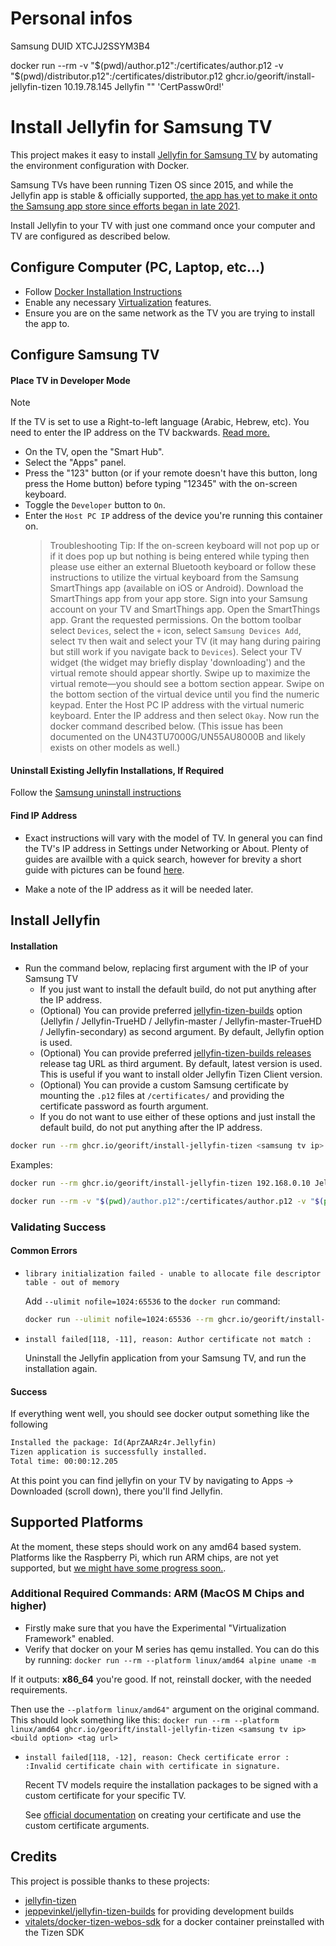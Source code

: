 # Personal infos
Samsung DUID
XTCJJ2SSYM3B4

docker run --rm -v "$(pwd)/author.p12":/certificates/author.p12 -v "$(pwd)/distributor.p12":/certificates/distributor.p12 ghcr.io/georift/install-jellyfin-tizen 10.19.78.145 Jellyfin "" 'CertPassw0rd!'

# Install Jellyfin for Samsung TV

This project makes it easy to install [Jellyfin for Samsung TV](https://github.com/jellyfin/jellyfin-tizen) by automating the environment configuration with Docker.

Samsung TVs have been running Tizen OS since 2015, and while the Jellyfin app is stable & officially supported, [the app has yet to make it onto the Samsung app store since efforts began in late 2021](https://github.com/jellyfin/jellyfin-tizen/issues/94).

Install Jellyfin to your TV with just one command once your computer and TV are configured as described below.

## Configure Computer (PC, Laptop, etc...)
- Follow [Docker Installation Instructions](https://www.docker.com/get-started/)
- Enable any necessary [Virtualization](https://support.microsoft.com/en-us/windows/enable-virtualization-on-windows-11-pcs-c5578302-6e43-4b4b-a449-8ced115f58e1) features.
- Ensure you are on the same network as the TV you are trying to install the app to.

## Configure Samsung TV

#### Place TV in Developer Mode

> [!NOTE]
> If the TV is set to use a Right-to-left language (Arabic, Hebrew, etc). You need to enter the IP address on the TV backwards. [Read more.](https://github.com/Georift/install-jellyfin-tizen/issues/30)
- On the TV, open the "Smart Hub".
- Select the "Apps" panel.
- Press the "123" button (or if your remote doesn't have this button, long press the Home button) before typing "12345" with the on-screen keyboard.
- Toggle the `Developer` button to `On`.
- Enter the `Host PC IP` address of the device you're running this container on.
    > Troubleshooting Tip: If the on-screen keyboard will not pop up or if it does pop up but nothing is being entered while typing then please use either an external Bluetooth keyboard or follow these instructions to utilize the virtual keyboard from the Samsung SmartThings app (available on iOS or Android). Download the SmartThings app from your app store. Sign into your Samsung account on your TV and SmartThings app. Open the SmartThings app. Grant the requested permissions. On the bottom toolbar select `Devices`, select the `+` icon, select `Samsung Devices Add`, select `TV` then wait and select your TV (it may hang during pairing but still work if you navigate back to `Devices`). Select your TV widget (the widget may briefly display 'downloading') and the virtual remote should appear shortly. Swipe up to maximize the virtual remote—you should see a bottom section appear. Swipe on the bottom section of the virtual device until you find the numeric keypad. Enter the Host PC IP address with the virtual numeric keyboard. Enter the IP address and then select `Okay`. Now run the docker command described below. (This issue has been documented on the UN43TU7000G/UN55AU8000B and likely exists on other models as well.)

#### Uninstall Existing Jellyfin Installations, If Required

Follow the [Samsung uninstall instructions](https://www.samsung.com/in/support/tv-audio-video/how-to-uninstall-an-app-on-samsung-smart-tv/)

#### Find IP Address

- Exact instructions will vary with the model of TV. In general you can find the TV's IP address in Settings under Networking or About. Plenty of guides are availble with a quick search, however for brevity a short guide with pictures can be found [here](https://www.techsolutions.support.com/how-to/how-to-check-connection-on-samsung-smart-tv-10925).

- Make a note of the IP address as it will be needed later. 

## Install Jellyfin

#### Installation
- Run the command below, replacing first argument with the IP of your Samsung TV
   - If you just want to install the default build, do not put anything after the IP address.
    - (Optional) You can provide preferred [jellyfin-tizen-builds](https://github.com/jeppevinkel/jellyfin-tizen-builds) option (Jellyfin / Jellyfin-TrueHD / Jellyfin-master / Jellyfin-master-TrueHD / Jellyfin-secondary) as second argument. By default, Jellyfin option is used.
    - (Optional) You can provide preferred [jellyfin-tizen-builds releases](https://github.com/jeppevinkel/jellyfin-tizen-builds/releases) release tag URL as third argument. By default, latest version is used. This is useful if you want to install older Jellyfin Tizen Client version.
    - (Optional) You can provide a custom Samsung certificate by mounting the `.p12` files at `/certificates/` and providing the certificate password as fourth argument.
   - If you do not want to use either of these options and just install the default build, do not put anything after the IP address.

```bash
docker run --rm ghcr.io/georift/install-jellyfin-tizen <samsung tv ip> [build option] [tag url] [certificate password]
```

Examples:

```bash
docker run --rm ghcr.io/georift/install-jellyfin-tizen 192.168.0.10 Jellyfin-TrueHD "https://github.com/jeppevinkel/jellyfin-tizen-builds/releases/tag/2024-05-13-0139"
```

```bash
docker run --rm -v "$(pwd)/author.p12":/certificates/author.p12 -v "$(pwd)/distributor.p12":/certificates/distributor.p12 ghcr.io/georift/install-jellyfin-tizen 192.168.0.10 Jellyfin "" 'CertPassw0rd!' # Third argument empty to use latest tag
```

### Validating Success
#### Common Errors

- `library initialization failed - unable to allocate file descriptor table - out of memory`

  Add `--ulimit nofile=1024:65536` to the `docker run` command:

  ```bash
  docker run --ulimit nofile=1024:65536 --rm ghcr.io/georift/install-jellyfin-tizen <samsung tv ip> <build option> <tag url>
  ```

- `install failed[118, -11], reason: Author certificate not match :`

  Uninstall the Jellyfin application from your Samsung TV, and run the installation again.

#### Success

If everything went well, you should see docker output something like the following

```txt
Installed the package: Id(AprZAARz4r.Jellyfin)
Tizen application is successfully installed.
Total time: 00:00:12.205
```

At this point you can find jellyfin on your TV by navigating to Apps -> Downloaded (scroll down), there you'll find Jellyfin.

## Supported Platforms

At the moment, these steps should work on any amd64 based system. Platforms
like the Raspberry Pi, which run ARM chips, are not yet supported, but
[we might have some progress soon.](https://github.com/Georift/install-jellyfin-tizen/issues/10).

### Additional Required Commands: ARM (MacOS M Chips and higher)
- Firstly make sure that you have the Experimental "Virtualization Framework" enabled.
- Verify that docker on your M series has qemu installed. You can do this by running:
```docker run --rm --platform linux/amd64 alpine uname -m```

If it outputs: **x86_64** you're good. If not, reinstall docker, with the needed requirements.

Then use the ```--platform linux/amd64"``` argument on the original command. This should look something like this:
```docker run --rm --platform linux/amd64 ghcr.io/georift/install-jellyfin-tizen <samsung tv ip> <build option> <tag url>```

- `install failed[118, -12], reason: Check certificate error : :Invalid certificate chain with certificate in signature.`

  Recent TV models require the installation packages to be signed with a custom certificate for your specific TV.

  See [official documentation](https://developer.samsung.com/smarttv/develop/getting-started/setting-up-sdk/creating-certificates.html) on creating your certificate and use the custom certificate arguments.

## Credits

This project is possible thanks to these projects:

- [jellyfin-tizen](https://github.com/jellyfin/jellyfin-tizen)
- [jeppevinkel/jellyfin-tizen-builds](https://github.com/jeppevinkel/jellyfin-tizen-builds) for providing development builds
- [vitalets/docker-tizen-webos-sdk](https://github.com/vitalets/docker-tizen-webos-sdk) for a docker container preinstalled with the Tizen SDK
